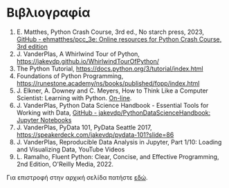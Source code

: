 # Βιβλιογραφία



1. E.  Matthes, Python Crash Course, 3rd ed., No starch press, 2023, [GitHub - ehmatthes/pcc_3e: Online resources for Python Crash Course, 3rd edition](https://github.com/ehmatthes/pcc_3e)
1. J. VanderPlas, A Whirlwind Tour of Python, https://jakevdp.github.io/WhirlwindTourOfPython/
1. The Python Tutorial, https://docs.python.org/3/tutorial/index.html
1. Foundations of Python Programming, https://runestone.academy/ns/books/published/fopp/index.html
1. J. Elkner, A. Downey and C. Meyers, How to Think Like a Computer Scientist: Learning with Python. [On-line](https://www.openbookproject.net/thinkcs/python/english3e/).
1. J. VanderPlas, Python Data Science Handbook - Essential Tools for Working with Data, [GitHub - jakevdp/PythonDataScienceHandbook: Jupyter Notebooks](https://github.com/jakevdp/PythonDataScienceHandbook)
1. J. VanderPlas, PyData 101, PyData Seattle 2017, https://speakerdeck.com/jakevdp/pydata-101?slide=86
1. J. VanderPlas, Reproducible Data Analysis in Jupyter, Part 1/10: Loading and Visualizing Data, YouTube Videos
1. L. Ramalho, Fluent Python: Clear, Concise, and Effective Programming, 2nd Edition, O'Reilly Media, 2022.
 
 Για επιστροφή στην αρχική σελίδα πατήστε [εδώ](README.md).
